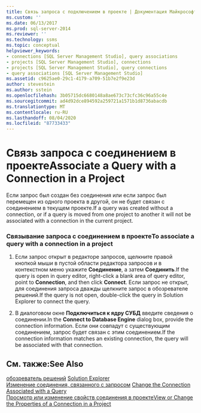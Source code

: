 ```yaml
---
title: Связь запроса с подключением в проекте | Документация Майкрософт
ms.custom: ''
ms.date: 06/13/2017
ms.prod: sql-server-2014
ms.reviewer: ''
ms.technology: ssms
ms.topic: conceptual
helpviewer_keywords:
- connections [SQL Server Management Studio], query associations
- projects [SQL Server Management Studio], connections
- projects [SQL Server Management Studio], query connections
- query associations [SQL Server Management Studio]
ms.assetid: c9625ae0-29c1-4179-a709-51b7e2f9e23d
author: stevestein
ms.author: sstein
ms.openlocfilehash: 3b05715dc6680148a8ae673c73cfc36c96a55c4e
ms.sourcegitcommit: ad4d92dce894592a259721a1571b1d8736abacdb
ms.translationtype: MT
ms.contentlocale: ru-RU
ms.lasthandoff: 08/04/2020
ms.locfileid: "87733433"
---
```

# <a name="associate-a-query-with-a-connection-in-a-project"></a><span data-ttu-id="0671b-102">Связь запроса с соединением в проекте</span><span class="sxs-lookup"><span data-stu-id="0671b-102">Associate a Query with a Connection in a Project</span></span>
  <span data-ttu-id="0671b-103">Если запрос был создан без соединения или если запрос был перемещен из одного проекта в другой, он не будет связан с соединением в текущем проекте.</span><span class="sxs-lookup"><span data-stu-id="0671b-103">If a query was created without a connection, or if a query is moved from one project to another it will not be associated with a connection in the current project.</span></span>  
  
### <a name="to-associate-a-query-with-a-connection-in-a-project"></a><span data-ttu-id="0671b-104">Связывание запроса с соединением в проекте</span><span class="sxs-lookup"><span data-stu-id="0671b-104">To associate a query with a connection in a project</span></span>  
  
1.  <span data-ttu-id="0671b-105">Если запрос открыт в редакторе запросов, щелкните правой кнопкой мыши в пустой области редактора запросов и в контекстном меню укажите **Соединение**, а затем **Соединить**.</span><span class="sxs-lookup"><span data-stu-id="0671b-105">If the query is open in query editor, right-click a blank area of query editor, point to **Connection**, and then click **Connect**.</span></span> <span data-ttu-id="0671b-106">Если запрос не открыт, для соединения запроса дважды щелкните запрос в обозревателе решений.</span><span class="sxs-lookup"><span data-stu-id="0671b-106">If the query is not open, double-click the query in Solution Explorer to connect the query.</span></span>  
  
2.  <span data-ttu-id="0671b-107">В диалоговом окне **Подключиться к ядру СУБД** введите сведения о соединении.</span><span class="sxs-lookup"><span data-stu-id="0671b-107">In the **Connect to Database Engine** dialog box, provide the connection information.</span></span> <span data-ttu-id="0671b-108">Если они совпадут с существующим соединением, запрос будет связан с этим соединением.</span><span class="sxs-lookup"><span data-stu-id="0671b-108">If the connection information matches an existing connection, the query will be associated with that connection.</span></span>  
  
## <a name="see-also"></a><span data-ttu-id="0671b-109">См. также:</span><span class="sxs-lookup"><span data-stu-id="0671b-109">See Also</span></span>  
 <span data-ttu-id="0671b-110">[обозреватель решений](solution-explorer.md) </span><span class="sxs-lookup"><span data-stu-id="0671b-110">[Solution Explorer](solution-explorer.md) </span></span>  
 <span data-ttu-id="0671b-111">[Изменение соединения, связанного с запросом](change-the-connection-associated-with-a-query.md) </span><span class="sxs-lookup"><span data-stu-id="0671b-111">[Change the Connection Associated with a Query](change-the-connection-associated-with-a-query.md) </span></span>  
 [<span data-ttu-id="0671b-112">Просмотр или изменение свойств соединения в проекте</span><span class="sxs-lookup"><span data-stu-id="0671b-112">View or Change the Properties of a Connection in a Project</span></span>](view-or-change-the-properties-of-a-connection-in-a-project.md)  
  
  
